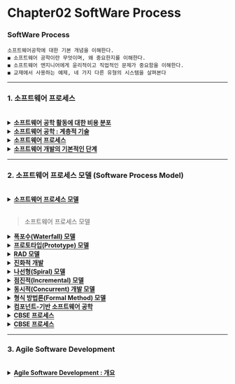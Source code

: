 # Chapter02 SoftWare Process

### SoftWare Process

```
소프트웨어공학에 대한 기본 개념을 이해한다.
◼ 소프트웨어 공학이란 무엇이며, 왜 중요한지를 이해한다.
◼ 소프트웨어 엔지니어에게 윤리적이고 직업적인 문제가 중요함을 이해한다.
◼ 교재에서 사용하는 예제, 네 가지 다른 유형의 시스템을 살펴본다
```
 <hr>

### 1. 소프트웨어 프로세스
<br>

<details>
  <summary><span style="border-bottom:0.05em solid"><strong>소프트웨어 공학 활동에 대한 비용 분포</strong></span></summary>
 <img src="https://user-images.githubusercontent.com/36596037/226615006-08623875-9f91-4a84-a991-cc42a661ba74.png"> 
  ※ 현실에서는 위의 사진대로 소프트웨어 개발이 진행되지 않는다!
</details>

<details>
  <summary><span style="border-bottom:0.05em solid"><strong>소프트웨어 공학 : 계층적 기술</strong></span></summary>
 <img src="https://user-images.githubusercontent.com/36596037/226615519-19adc586-b070-48ca-8ca9-234f7ae8f1c4.png"> 
</details>

<details>
  <summary><span style="border-bottom:0.05em solid"><strong>소프트웨어 프로세스</strong></span></summary>
    <ul>
     <li>고품질의 소프트웨어를 구축하는데 요구되는 작업으로 구성된 단계</li> 
     <li>좋은 품질의 소프트웨어를 얻기 위한 업무의 프레임워크</li>
    </ul>
</details>

<details>
  <summary><span style="border-bottom:0.05em solid"><strong>소프트웨어 개발의 기본적인 단계</strong></span></summary>
 <img src="https://user-images.githubusercontent.com/36596037/226615941-a024fbc0-c323-4ac3-b238-5fafc8ca4237.png"> 
</details>

 <hr>

### 2. 소프트웨어 프로세스 모델 (Software Process Model)
<br>

<details>
  <summary><span style="border-bottom:0.05em solid"><strong>소프트웨어 프로세스 모델</strong></span></summary>
    <ul>
     <li>정의(Definition)</li> 
     <ul>
      <li>소프트웨어 프로세스의 추상적인 표</li> 
     </ul>
     <li>각 프로세스 모델</li>
     <ul>
      <li>특정 관점에서의 프로세스를 나타냄</li> 
     </ul>
     <li>프로세스 모델의 종류</li>
     <ul>
      <li>폭포수(Waterfall) 모델</li>
      <li>프로토타입(Prototype, 시제품화) 모델</li>
      <li>RAD(Rapid Application Development) 모델</li>
      <li>진화적 개발</li>
      <li>진화적 모델</li>
      <ul>
        <li>나선형(Spiral) 모델</li>
        <li>점진적(Incremental) 모델</li>
        <li>동시적 개발(Concurrent Development) 모델</li>
      </ul>
      <li>형식 방법론(Formal Method) 모델</li>
      <li>컴포넌트-기반 소프트웨어 공학 (CBSE ; Component-Based Software Engineering)</li>
      <li>애자일(Agile) 프로세스</li>
      <li>RUP(Rational Unified Process)</li>
     </ul>
    </ul>
</details>

<br>

> 소프트웨어 프로세스 모델
<details>
  <summary><span style="border-bottom:0.05em solid"><strong>폭포수(Waterfall) 모델</strong></span></summary>
    <ul>
     <li>특징</li> 
     <ul>
      <li>소프트웨어 공학에서 가장 오래되고, 가장 폭넓게 사용된 전통적인 소프트웨어 생명주기 모델</li> 
      <li>소프트웨어 개발 과정의 앞 단계가 끝나야만 다음 단계로 넘어갈 수 있는 선형 순차적(Linear Sequential) 모델</li>
      <li>다음 단계를 수행하기 위해 각 단계가 끝난 후에는 결과물이 명확하게 산출되어야 함</li> 
    </ul>
   </ul>
  <img src="https://user-images.githubusercontent.com/36596037/226617931-377dc2a6-9526-4cd5-b24b-52a24c6b45cc.png">  
  <img src="https://user-images.githubusercontent.com/36596037/226617949-e32f154f-69b6-4976-8673-29996bc73e68.png">  
</details>

<details>
  <summary><span style="border-bottom:0.05em solid"><strong>프로토타입(Prototype) 모델</strong></span></summary>
    <ul>
     <li>특징</li> 
     <ul>
       <li>사용자의 요구사항을 정확히 파악하기 위해 실제 개발될 소프트웨어에 대한 견본(시제)품(Prototype)을 들어 최종 결과물을 예측하는 모델</li> 
       <li>소프트웨어 개발이 완료된 시점에서 오류가 발견되는 폭포수 모델의 단점을 보완하기 위한 모델</li>
       <li>요구분석 단계에서 사용하며, 프로토타입의 평가가 끝나고 개발이 승인되면 다른 모형을 이용하여 개발이 이루어짐</li> 
       <li>프로토타입은 고객의 요구를 만족시킬 때까지 과정이 반복됨</li> 
       <li>고객은 동작하는 프로그램의 겉모습만을 볼 뿐이지, 그 내부의 정돈되지 못한 복잡성이나 긴 안목에서 갖추어야 할 품질이나 유지성을 인식하지 못함</li>
    </ul>
   </ul>
  <img src="https://user-images.githubusercontent.com/36596037/226618592-e8bb9fc2-1a44-4cff-95aa-20d90e22a767.png">  
  <img src="https://user-images.githubusercontent.com/36596037/226618613-68359ee9-eb64-4fab-b533-4b493132ce28.png">  
</details>

<details>
  <summary><span style="border-bottom:0.05em solid"><strong>RAD 모델</strong></span></summary>
    <ul>
     <li>특징</li> 
     <ul>
       <li>아주 짧은 개발주기를 가지는 점진적 소프트웨어 개발 방식</li> 
       <li>RAD 모델은 컴포넌트를 사용하여 매우 빠르게 선형 순차적 모델을 적용시킬 수 있음</li>
       <li>시간의 제약은 RAD를 사용한 프로젝트가 확장 가능한 규모를 가지도록 만듬</li> 
       <li>만약 비즈니스 애플리케이션의 주요 기능들이 모듈화 될 수 있고, 각각의 기능들이 3달 안에 완성 가능하다면, RAD가 사용될 수 있음</li> 
       <li>각각의 기능들은 각각의 RAD 팀들에게 할당되어 개발된 후, 나중에 통합되어질 수 있음</li>
    </ul>
   </ul>
  <img src="https://user-images.githubusercontent.com/36596037/226619355-ff1f0416-2825-4ecd-930f-f4a2066084fb.png">  
  <img src="https://user-images.githubusercontent.com/36596037/226619371-ae5f5631-393e-4f01-a123-34cafa1421b0.png">  
</details>

<details>
  <summary><span style="border-bottom:0.05em solid"><strong>진화적 개발</strong></span></summary>
    <ul>
     <li>특징</li> 
     <ul>
       <li>초기에 구현을 시작하고, 그것을 이용하여 사용자의 의견을 반</li> 
       <li>적당한 시스템이 개발될 때까지 계속해서 버전을 다듬어 감</li>
       <li>명세화, 개발, 검증 활동은 서로 교차하며 활동 사이에 빠른 피드백이 교환됨</li> 
    </ul>
   </ul>
  <img src="https://user-images.githubusercontent.com/36596037/226619769-b47db0d4-12a5-46e6-9cd7-6c9f37b8b189.png">  
  <img src="https://user-images.githubusercontent.com/36596037/226619784-37b5f158-2ed2-4c8c-a79d-85e41be69028.png">  
</details>

<details>
  <summary><span style="border-bottom:0.05em solid"><strong>나선형(Spiral) 모델</strong></span></summary>
    <ul>
     <li>특징</li> 
     <ul>
      <li>Boehm이 제안</li> 
      <li>폭포수 모델과 프로토타입 모델의 장점에 위험분석 기능을 추가한 모델</li>
      <li>나선을 따라 돌듯이 여러 번의 소프트웨어 개발 과정을 거쳐 점진적으로(프로토타입을 지속적으로 발전시켜) 완벽한 최종 소프트웨어를 개발(점진적 모델 이라고도 힘)</li>
      <li>소프트웨어를 개발하면서 발생할 수 있는 위험을 관리하고, 최소화하는 것을 목적으로 함</li>
      <li>프로세스가 진행됨에 따라 소프트웨어도 진화하기 때문에, 고객과 개발자는 각 진화적 프로세스의 위험을 이해하고 해결해야 함</li>
      <li>프로토타입은 위험(risk)을 줄이는 기능을 가짐</li>
    </ul>
   </ul>
  <img src="https://user-images.githubusercontent.com/36596037/226620386-4fa2ae3f-cb54-4da2-abd3-7be776e61bf8.png">  
  <img src="https://user-images.githubusercontent.com/36596037/226620396-3b496e7a-f63f-49ea-b15b-149515fc87dc.png">  
</details>

<details>
  <summary><span style="border-bottom:0.05em solid"><strong>점진적(Incremental) 모델</strong></span></summary>
    <ul>
     <li>특징</li> 
     <ul>
      <li>Boehm이 제안</li> 
      <li>폭포수 모델(선형 순차적 모델)에 프로토타입 모델의 반복 개념을 추가한 모델</li>
      <li>다른 모델들과 접목이 가능</li>
      <li>프로토타입과는 달리 점진적 모델은 실제로 작동하는 결과물을 만들어냄</li>
      <li>프로젝트 기간동안 한번에 모든 기능을 구현할 수 없을 때 유용하게 사용됨</li>
      <li>최초의 제품은 적은 인력으로 개발하고, 제품이 널리 쓰여지게 되면 인력을 증원하여 다른 추가 사항들을 개발함</li>
      <li>기술적인 위험을 관리할 수 있음</li>
    </ul>
   </ul>
  <img src="https://user-images.githubusercontent.com/36596037/226620881-24dfc5f9-104a-4adc-95b0-7850901a348a.png">  
  <img src="https://user-images.githubusercontent.com/36596037/226620892-ac1c1b18-76b8-49c3-9db6-077f448dad98.png">  
</details>

<details>
  <summary><span style="border-bottom:0.05em solid"><strong>동시적(Concurrent) 개발 모델</strong></span></summary>
    <ul>
     <li>특징</li> 
     <ul>
      <li>Boehm이 제안</li> 
      <li>분석 절차는 언제나 일어날 수 있는 상태(state) 중 하나이며, 다른 절차(설계, 고객과의 의사소통) 역시 그와 비슷하게 표현함</li>
      <li>모든 절차들은 동시에 존재할 수 있지만, 모두 다른 상태(state)에 있음</li>
      <li>소프트웨어 절차에서의 각 상태마다, 한 상태에서 다른 상태로 넘어갈때 발생하는 트리거 이벤트들을 정의</li>
      <li>클라이언트/서버 애플리케이션 개발에서 자주 사용됨</li>
      <li>클라이언트/서버에 두 가지 차원으로 적용됨</li>
      <li>동시적 개발 모델은 모든 종류의 소프트웨어 개발에서 사용될 수 있음</li>
    </ul>
   </ul>
  <img src="https://user-images.githubusercontent.com/36596037/226621440-352da3bf-a28f-4c0e-abc8-b69c45dcead9.png">   
</details>

<details>
  <summary><span style="border-bottom:0.05em solid"><strong>형식 방법론(Formal Method) 모델</strong></span></summary>
    <ul>
     <li>특징</li> 
     <ul>
      <li>형식방법론(Formal Method) 모델은 컴퓨터 소프트웨어의 사양을 수학적인 식으로 표현한 것</li> 
      <li>설계 과정에서 형식방법론이 사용되면 프로그램의 검증(Verification)의 기준으로 사용되어 이전에 쉽게 감지할 수 없었던 에러들을 발견하고 수정할 수 있음</li>
      <li>모든 절차들은 동시에 존재할 수 있지만, 모두 다른 상태(state)에 있음</li>
      <li>형식방법론을 적용하기 위한 조건</li>
      <ul>
       <li>1. 형식방법론을 사용한 개발은 많은 시간과 비용이 필요</li> 
       <li>2. 개발자가 형식방법론을 사용한 개발을 수행하려면 많은 교육이 필요</li>
       <li>3. 형식방법론을 이용한 모델을 이용하면 그 내용을 잘 모르는 고객과 의사소통 하기 어려움</li>
       /ul>
      <li>형식방법론 접근방법</li>
      <ul>
       <li>고도의 안정성을 요구하는 소프트웨어를 만들려는 개발자들과 에러로 발생하는 비용 때문에 고민하는 개발자들에게 많은 도움을 줌</li> 
       <li>비행 관제 소프트웨어, 의료 기기 소프트웨어</li>
       /ul>
    </ul>
   </ul> 
</details>
    
<details>
  <summary><span style="border-bottom:0.05em solid"><strong>컴포넌트-기반 소프트웨어 공학</strong></span></summary>
    <ul>
     <li>특징</li> 
     <ul>
      <li>대부분의 소프트웨어 프로젝트는 약간의 소프트웨어를 재사용한다.</li> 
      <li>진화적 방법의 경우, 신속한 시스템 개발에 재사용이 필수적이다.</li>
      <li>비공식적인 재사용은 사용된 개발 프로세스에 관계없이 일어난다.</li>
      <li>재사용에 의존하는 컴포넌트 기반 소프트웨어 공학(CBSE; Component-based Software Engineering)</li>
      <li>재사용 지향 방법은 재사용이 가능한 많은 소프트웨어 컴포넌트가 있고 이 컴포넌트를 통합할 수 있는 틀이 있어야 함</li>
    </ul>
   </ul> 
   <img src="https://user-images.githubusercontent.com/36596037/226622540-1875cd5a-5a39-4fc8-99fd-1e148007fb10.png">  
  <img src="https://user-images.githubusercontent.com/36596037/226622541-9bacbd24-ac91-425d-95d4-e744fe6eccf6.png"> 
</details>
     
<details>
  <summary><span style="border-bottom:0.05em solid"><strong>CBSE 프로세스</strong></span></summary>
  <img src="https://user-images.githubusercontent.com/36596037/226622847-519769d4-d36f-41c8-ba2e-4928cb13667a.png"> 
</details>
     
<details>
  <summary><span style="border-bottom:0.05em solid"><strong>CBSE 프로세스</strong></span></summary>
  <img src="https://user-images.githubusercontent.com/36596037/226622847-519769d4-d36f-41c8-ba2e-4928cb13667a.png"> 
</details>

 <hr>

### 3. Agile Software Development
<br>

<details>
  <summary><span style="border-bottom:0.05em solid"><strong>Agile Software Development : 개요</strong></span></summary>
    <ul>
     <li>비즈니스 요구사항</li> 
     <ul>
      <li>소프트웨어를 빨리 개발하고, 배포해야 함</li> 
      <li>대부분의 비즈니스 시스템에서 가장 중요한 요구사항</li>
    </ul>
     <li>요구사항의 변경</li> 
     <ul>
      <li>시스템이 설치되고 사용자가 시스템을 경험한 후, 요구사항이 명확해짐</li> 
    </ul>
     <li>계획 주도 소프트웨어 개발 프로세스</li> 
     <ul>
      <li>요구사항 명세, 시스템 설계, 구축, 테스트의 프로세스는 신속한 SW 개발에 적합하지 않음</li> 
    </ul>
     <li>애자일 기법의 특징</li> 
     <ul>
      <li>1. 명세화, 설계 및 구현 프로세스가 중첩됨</li> 
      <li>2. 시스템을 증가분의 연속으로 구현</li>
      <li>3. 개발 프로세스를 지원하기 위해 방대한 도구를 사용하게 됨</li>
    </ul>
     <li>애자일 기법</li> 
     <ul>
      <li>2~3주마다 새로운 시스템을 만들어서 고객이 사용</li> 
      <li>요구사항에 대한 피드백을 빨리 확보하기 위해 고객이 개발 프로세스에 참여</li>
      <li>비공식적인 커뮤니케이션을 통해 문서화를 최소화</li>
    </ul>
   </ul> 
   <img src="https://user-images.githubusercontent.com/36596037/226624210-5571fa1b-db1c-4efa-86cf-ab34abddf3c1.png">  
</details>
    
